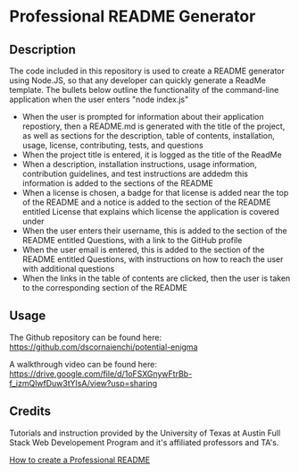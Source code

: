 # Professional README Generator

## Description

The code included in this repository is used to create a README generator using Node.JS, so that any developer can quickly generate a ReadMe template. The bullets below outline the functionality of the command-line application when the user enters "node index.js"
* When the user is prompted for information about their application repostiory, then a README.md is generated with the title of the project, as well as sections for the description, table of contents, installation, usage, license, contributing, tests, and questions 
* When the project title is entered, it is logged as the title of the ReadMe
* When a description, installation instructions, usage information, contribution guidelines, and test instructions are addedm this information is added to the sections of the README
* When a license is chosen, a badge for that license is added near the top of the README and a notice is added to the section of the README entitled License that explains which license the application is covered under
* When the user enters their username, this is added to the section of the README entitled Questions, with a link to the GitHub profile
* When the user email is entered, this is added to the section of the README entitled Questions, with instructions on how to reach the user with additional questions 
* When the links in the table of contents are clicked, then the user is taken to the corresponding section of the README

## Usage

The Github repository can be found here: https://github.com/dscornaienchi/potential-enigma

A walkthrough video can be found here: https://drive.google.com/file/d/1oFSXGnywFtrBb-f_izmQlwfDuw3tYIsA/view?usp=sharing 


## Credits

Tutorials and instruction provided by the University of Texas at Austin Full Stack Web Developement Program and it's affiliated professors and TA's. 

[How to create a Professional README](https://coding-boot-camp.github.io/full-stack/github/professional-readme-guide)

